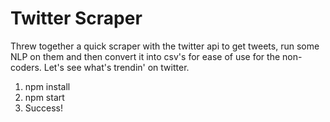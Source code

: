 # Twitter Scraper
Threw together a quick scraper with the twitter api to get tweets, run some NLP on them and then convert it into csv's for ease of use for the non-coders. Let's see what's trendin' on twitter.

1. npm install
2. npm start
3. Success!
